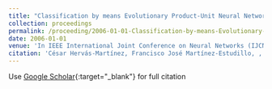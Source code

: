 ```yaml
---
title: "Classification by means Evolutionary Product-Unit Neural Networks"
collection: proceedings
permalink: /proceeding/2006-01-01-Classification-by-means-Evolutionary-Product-Unit-Neural-Networks
date: 2006-01-01
venue: 'In IEEE International Joint Conference on Neural Networks (IJCNN 2006)'
citation: 'César Hervás-Martínez, Francisco José Martínez-Estudillo, , **Pedro Antonio Gutiérrez, **, &quot;Classification by means Evolutionary Product-Unit Neural Networks.&quot; In IEEE International Joint Conference on Neural Networks (IJCNN 2006), 2006, pp.2834--2842.'
---
```

Use [Google Scholar](https://scholar.google.com/scholar?q=Classification+by+means+Evolutionary+Product+Unit+Neural+Networks){:target="_blank"} for full citation